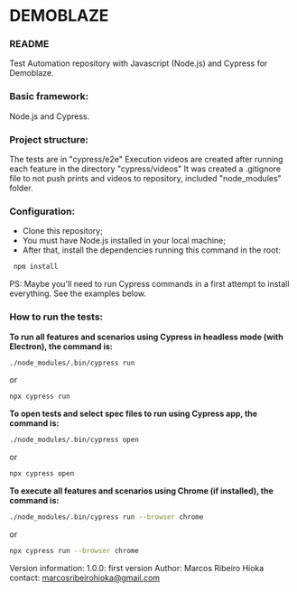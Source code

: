 # DEMOBLAZE
### README
Test Automation repository with Javascript (Node.js) and Cypress for Demoblaze.

### Basic framework:
Node.js and Cypress.

### Project structure:
The tests are in "cypress/e2e"
Execution videos are created after running each feature in the directory "cypress/videos"
It was created a .gitignore file to not push prints and videos to repository, included "node_modules" folder.

### Configuration:
* Clone this repository;
* You must have Node.js installed in your local machine;
* After that, install the dependencies running this command in the root:
```sh
 npm install
 ```
 PS: Maybe you'll need to run Cypress commands in a first attempt to install everything. See the examples below.


### How to run the tests:
**To run all features and scenarios using Cypress in headless mode (with Electron), the command is:**
```sh
./node_modules/.bin/cypress run
```
or
```sh
npx cypress run
```
**To open tests and select spec files to run using Cypress app, the command is:**
```sh
./node_modules/.bin/cypress open
```
or
```sh
npx cypress open
```
**To execute all features and scenarios using Chrome (if installed), the command is:**
```sh
./node_modules/.bin/cypress run --browser chrome
```
or
```sh
npx cypress run --browser chrome
```

Version information:
1.0.0: first version
Author:
Marcos Ribeiro Hioka
contact: marcosribeirohioka@gmail.com
